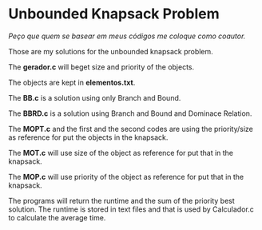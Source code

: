 # Unbounded Knapsack Problem
 
  <p><i>Peço que quem se basear em meus códigos me coloque como coautor.</i><p>
  
 <p>Those are my solutions for the unbounded knapsack problem.</p>
 <p>The <b>gerador.c</b> will beget size and priority of the objects.</p>
 <p>The objects are kept in <b>elementos.txt</b>.</p>
 <p>The <b>BB.c</b> is a solution using only Branch and Bound.</p>
 <p>The <b>BBRD.c</b> is a solution using Branch and Bound and Dominace Relation.</p>
 <p>The <b>MOPT.c</b> and the first and the second codes are using the priority/size as reference for put the objects in the knapsack.</p>

 <p>The <b>MOT.c</b> will use size of the object as reference for put that in the knapsack.</p>
 <p>The <b>MOP.c</b> will use priority of the object as reference for put that in the knapsack.</p>
 <p>The programs will return the runtime and the sum of the priority best solution. The runtime is stored in text files and that is used by Calculador.c to calculate the average time.</p>

